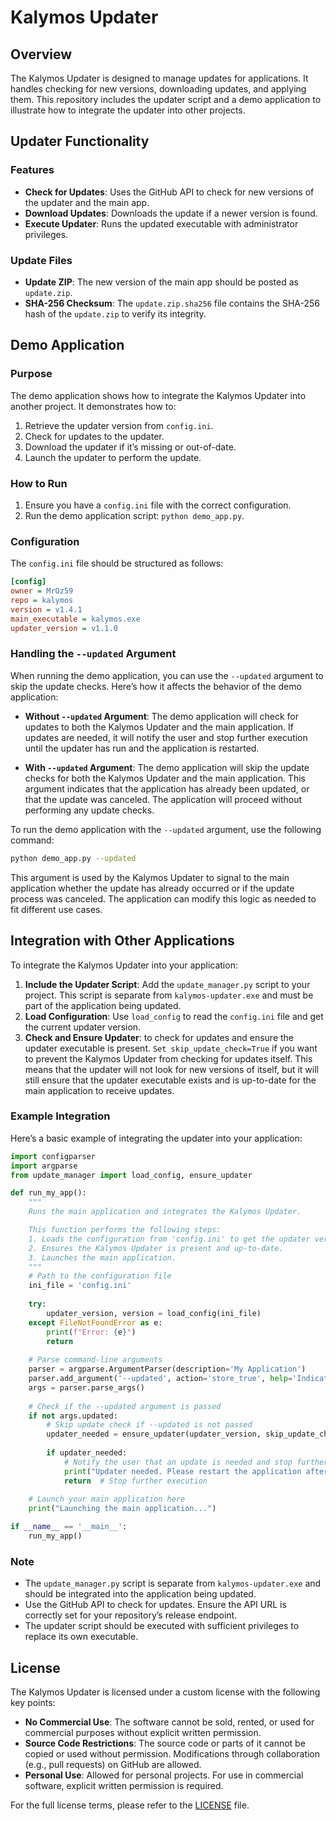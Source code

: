 # Kalymos Updater

## Overview

The Kalymos Updater is designed to manage updates for applications. It handles checking for new versions, downloading updates, and applying them. This repository includes the updater script and a demo application to illustrate how to integrate the updater into other projects.

## Updater Functionality

### Features

- **Check for Updates**: Uses the GitHub API to check for new versions of the updater and the main app.
- **Download Updates**: Downloads the update if a newer version is found.
- **Execute Updater**: Runs the updated executable with administrator privileges.

### Update Files

- **Update ZIP**: The new version of the main app should be posted as `update.zip`.
- **SHA-256 Checksum**: The `update.zip.sha256` file contains the SHA-256 hash of the `update.zip` to verify its integrity.

## Demo Application

### Purpose

The demo application shows how to integrate the Kalymos Updater into another project. It demonstrates how to:

1. Retrieve the updater version from `config.ini`.
2. Check for updates to the updater.
3. Download the updater if it’s missing or out-of-date.
4. Launch the updater to perform the update.

### How to Run

1. Ensure you have a `config.ini` file with the correct configuration.
2. Run the demo application script: `python demo_app.py`.

### Configuration

The `config.ini` file should be structured as follows:

```ini
[config]
owner = MrOz59
repo = kalymos
version = v1.4.1
main_executable = kalymos.exe
updater_version = v1.1.0
```

### Handling the `--updated` Argument

When running the demo application, you can use the `--updated` argument to skip the update checks. Here’s how it affects the behavior of the demo application:

- **Without `--updated` Argument**: The demo application will check for updates to both the Kalymos Updater and the main application. If updates are needed, it will notify the user and stop further execution until the updater has run and the application is restarted.

- **With `--updated` Argument**: The demo application will skip the update checks for both the Kalymos Updater and the main application. This argument indicates that the application has already been updated, or that the update was canceled. The application will proceed without performing any update checks.

To run the demo application with the `--updated` argument, use the following command:

```bash
python demo_app.py --updated
```

This argument is used by the Kalymos Updater to signal to the main application whether the update has already occurred or if the update process was canceled. The application can modify this logic as needed to fit different use cases.

## Integration with Other Applications

To integrate the Kalymos Updater into your application:

1. **Include the Updater Script**: Add the `update_manager.py` script to your project. This script is separate from `kalymos-updater.exe` and must be part of the application being updated.
2. **Load Configuration**: Use `load_config` to read the `config.ini` file and get the current updater version.
3. **Check and Ensure Updater**: to check for updates and ensure the updater executable is present. `Set skip_update_check=True` if you want to prevent the Kalymos Updater from checking for updates itself. This means that the updater will not look for new versions of itself, but it will still ensure that the updater executable exists and is up-to-date for the main application to receive updates.

### Example Integration

Here’s a basic example of integrating the updater into your application:

```python
import configparser
import argparse
from update_manager import load_config, ensure_updater

def run_my_app():
    """
    Runs the main application and integrates the Kalymos Updater.

    This function performs the following steps:
    1. Loads the configuration from 'config.ini' to get the updater version.
    2. Ensures the Kalymos Updater is present and up-to-date.
    3. Launches the main application.
    """
    # Path to the configuration file
    ini_file = 'config.ini'
    
    try:
        updater_version, version = load_config(ini_file)
    except FileNotFoundError as e:
        print(f"Error: {e}")
        return
    
    # Parse command-line arguments
    parser = argparse.ArgumentParser(description='My Application')
    parser.add_argument('--updated', action='store_true', help='Indicates that the application has been updated.')
    args = parser.parse_args()
    
    # Check if the --updated argument is passed
    if not args.updated:
        # Skip update check if --updated is not passed
        updater_needed = ensure_updater(updater_version, skip_update_check=False)
        
        if updater_needed:
            # Notify the user that an update is needed and stop further execution
            print("Updater needed. Please restart the application after the updater has run.")
            return  # Stop further execution
    
    # Launch your main application here
    print("Launching the main application...")

if __name__ == '__main__':
    run_my_app()
```

### Note

- The `update_manager.py` script is separate from `kalymos-updater.exe` and should be integrated into the application being updated.
- Use the GitHub API to check for updates. Ensure the API URL is correctly set for your repository’s release endpoint.
- The updater script should be executed with sufficient privileges to replace its own executable.

## License

The Kalymos Updater is licensed under a custom license with the following key points:

- **No Commercial Use**: The software cannot be sold, rented, or used for commercial purposes without explicit written permission.
- **Source Code Restrictions**: The source code or parts of it cannot be copied or used without permission. Modifications through collaboration (e.g., pull requests) on GitHub are allowed.
- **Personal Use**: Allowed for personal projects. For use in commercial software, explicit written permission is required.

For the full license terms, please refer to the [LICENSE](LICENSE) file.
